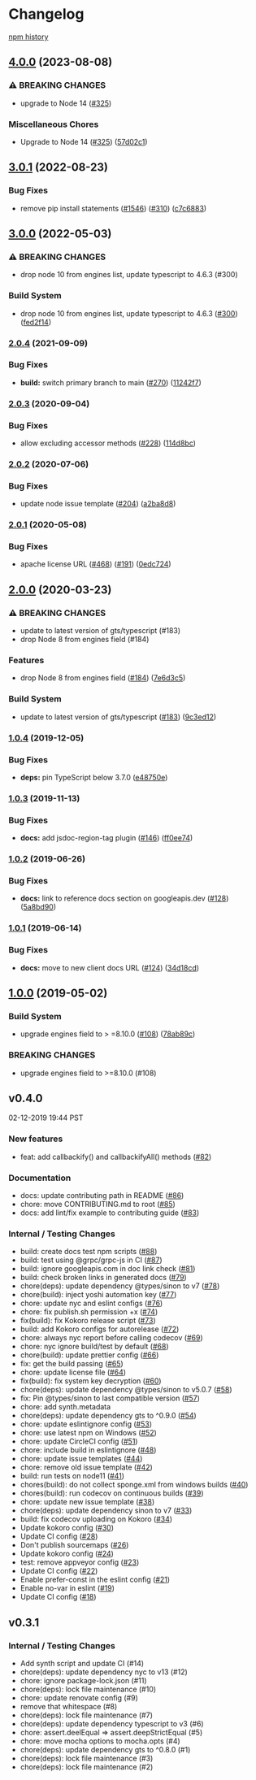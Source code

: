 # Changelog

[npm history][1]

[1]: https://www.npmjs.com/package/nodejs-promisify?activeTab=versions

## [4.0.0](https://github.com/googleapis/nodejs-promisify/compare/v3.0.1...v4.0.0) (2023-08-08)

### ⚠ BREAKING CHANGES

* upgrade to Node 14 ([#325](https://github.com/googleapis/nodejs-promisify/issues/325))

### Miscellaneous Chores

* Upgrade to Node
  14 ([#325](https://github.com/googleapis/nodejs-promisify/issues/325)) ([57d02c1](https://github.com/googleapis/nodejs-promisify/commit/57d02c1c23c65d63131bb99c07919ff80e5604cd))

## [3.0.1](https://github.com/googleapis/nodejs-promisify/compare/v3.0.0...v3.0.1) (2022-08-23)

### Bug Fixes

* remove pip install
  statements ([#1546](https://github.com/googleapis/nodejs-promisify/issues/1546)) ([#310](https://github.com/googleapis/nodejs-promisify/issues/310)) ([c7c6883](https://github.com/googleapis/nodejs-promisify/commit/c7c688389de72ddc0181b19bceee2d95eacd3d96))

## [3.0.0](https://github.com/googleapis/nodejs-promisify/compare/v2.0.4...v3.0.0) (2022-05-03)

### ⚠ BREAKING CHANGES

* drop node 10 from engines list, update typescript to 4.6.3 (#300)

### Build System

* drop node 10 from engines list, update typescript to
  4.6.3 ([#300](https://github.com/googleapis/nodejs-promisify/issues/300)) ([fed2f14](https://github.com/googleapis/nodejs-promisify/commit/fed2f145a5256c939eb66b85a5c7c48332b8841d))

### [2.0.4](https://www.github.com/googleapis/nodejs-promisify/compare/v2.0.3...v2.0.4) (2021-09-09)

### Bug Fixes

* **build:** switch primary branch to
  main ([#270](https://www.github.com/googleapis/nodejs-promisify/issues/270)) ([11242f7](https://www.github.com/googleapis/nodejs-promisify/commit/11242f7f76e170dae7a429f8d4064bf33be9bb3f))

### [2.0.3](https://www.github.com/googleapis/nodejs-promisify/compare/v2.0.2...v2.0.3) (2020-09-04)

### Bug Fixes

* allow excluding accessor
  methods ([#228](https://www.github.com/googleapis/nodejs-promisify/issues/228)) ([114d8bc](https://www.github.com/googleapis/nodejs-promisify/commit/114d8bcef7093bdfda195a15e0c2f376195fd3fc))

### [2.0.2](https://www.github.com/googleapis/nodejs-promisify/compare/v2.0.1...v2.0.2) (2020-07-06)

### Bug Fixes

* update node issue
  template ([#204](https://www.github.com/googleapis/nodejs-promisify/issues/204)) ([a2ba8d8](https://www.github.com/googleapis/nodejs-promisify/commit/a2ba8d8e45ef03d093d987292a467696745fc9fd))

### [2.0.1](https://www.github.com/googleapis/nodejs-promisify/compare/v2.0.0...v2.0.1) (2020-05-08)

### Bug Fixes

* apache license
  URL ([#468](https://www.github.com/googleapis/nodejs-promisify/issues/468)) ([#191](https://www.github.com/googleapis/nodejs-promisify/issues/191)) ([0edc724](https://www.github.com/googleapis/nodejs-promisify/commit/0edc7246c53d25d9dd220b813561bcee97250783))

## [2.0.0](https://www.github.com/googleapis/nodejs-promisify/compare/v1.0.4...v2.0.0) (2020-03-23)

### ⚠ BREAKING CHANGES

* update to latest version of gts/typescript (#183)
* drop Node 8 from engines field (#184)

### Features

* drop Node 8 from engines
  field ([#184](https://www.github.com/googleapis/nodejs-promisify/issues/184)) ([7e6d3c5](https://www.github.com/googleapis/nodejs-promisify/commit/7e6d3c54066d89530ed25c7f9722efd252f43fb8))

### Build System

* update to latest version of
  gts/typescript ([#183](https://www.github.com/googleapis/nodejs-promisify/issues/183)) ([9c3ed12](https://www.github.com/googleapis/nodejs-promisify/commit/9c3ed12c12f4bb1e17af7440c6371c4cefddcd59))

### [1.0.4](https://www.github.com/googleapis/nodejs-promisify/compare/v1.0.3...v1.0.4) (2019-12-05)

### Bug Fixes

* **deps:** pin TypeScript below
  3.7.0 ([e48750e](https://www.github.com/googleapis/nodejs-promisify/commit/e48750ef96aa20eb3a2b73fe2f062d04430468a7))

### [1.0.3](https://www.github.com/googleapis/nodejs-promisify/compare/v1.0.2...v1.0.3) (2019-11-13)

### Bug Fixes

* **docs:** add jsdoc-region-tag
  plugin ([#146](https://www.github.com/googleapis/nodejs-promisify/issues/146)) ([ff0ee74](https://www.github.com/googleapis/nodejs-promisify/commit/ff0ee7408f50e8f7147b8ccf7e10337aa5920076))

### [1.0.2](https://www.github.com/googleapis/nodejs-promisify/compare/v1.0.1...v1.0.2) (2019-06-26)

### Bug Fixes

* **docs:** link to reference docs section on
  googleapis.dev ([#128](https://www.github.com/googleapis/nodejs-promisify/issues/128)) ([5a8bd90](https://www.github.com/googleapis/nodejs-promisify/commit/5a8bd90))

### [1.0.1](https://www.github.com/googleapis/nodejs-promisify/compare/v1.0.0...v1.0.1) (2019-06-14)

### Bug Fixes

* **docs:** move to new client docs
  URL ([#124](https://www.github.com/googleapis/nodejs-promisify/issues/124)) ([34d18cd](https://www.github.com/googleapis/nodejs-promisify/commit/34d18cd))

## [1.0.0](https://www.github.com/googleapis/nodejs-promisify/compare/v0.4.0...v1.0.0) (2019-05-02)

### Build System

* upgrade engines field to >
  =8.10.0 ([#108](https://www.github.com/googleapis/nodejs-promisify/issues/108)) ([78ab89c](https://www.github.com/googleapis/nodejs-promisify/commit/78ab89c))

### BREAKING CHANGES

* upgrade engines field to >=8.10.0 (#108)

## v0.4.0

02-12-2019 19:44 PST

### New features

- feat: add callbackify() and callbackifyAll()
  methods ([#82](https://github.com/googleapis/nodejs-promisify/pull/82))

### Documentation

- docs: update contributing path in
  README ([#86](https://github.com/googleapis/nodejs-promisify/pull/86))
- chore: move CONTRIBUTING.md to
  root ([#85](https://github.com/googleapis/nodejs-promisify/pull/85))
- docs: add lint/fix example to contributing
  guide ([#83](https://github.com/googleapis/nodejs-promisify/pull/83))

### Internal / Testing Changes

- build: create docs test npm
  scripts ([#88](https://github.com/googleapis/nodejs-promisify/pull/88))
- build: test using @grpc/grpc-js in
  CI ([#87](https://github.com/googleapis/nodejs-promisify/pull/87))
- build: ignore googleapis.com in doc link
  check ([#81](https://github.com/googleapis/nodejs-promisify/pull/81))
- build: check broken links in generated
  docs ([#79](https://github.com/googleapis/nodejs-promisify/pull/79))
- chore(deps): update dependency @types/sinon to
  v7 ([#78](https://github.com/googleapis/nodejs-promisify/pull/78))
- chore(build): inject yoshi automation
  key ([#77](https://github.com/googleapis/nodejs-promisify/pull/77))
- chore: update nyc and eslint
  configs ([#76](https://github.com/googleapis/nodejs-promisify/pull/76))
- chore: fix publish.sh permission
  +x ([#74](https://github.com/googleapis/nodejs-promisify/pull/74))
- fix(build): fix Kokoro release
  script ([#73](https://github.com/googleapis/nodejs-promisify/pull/73))
- build: add Kokoro configs for
  autorelease ([#72](https://github.com/googleapis/nodejs-promisify/pull/72))
- chore: always nyc report before calling
  codecov ([#69](https://github.com/googleapis/nodejs-promisify/pull/69))
- chore: nyc ignore build/test by
  default ([#68](https://github.com/googleapis/nodejs-promisify/pull/68))
- chore(build): update prettier
  config ([#66](https://github.com/googleapis/nodejs-promisify/pull/66))
- fix: get the build passing ([#65](https://github.com/googleapis/nodejs-promisify/pull/65))
- chore: update license file ([#64](https://github.com/googleapis/nodejs-promisify/pull/64))
- fix(build): fix system key
  decryption ([#60](https://github.com/googleapis/nodejs-promisify/pull/60))
- chore(deps): update dependency @types/sinon to
  v5.0.7 ([#58](https://github.com/googleapis/nodejs-promisify/pull/58))
- fix: Pin @types/sinon to last compatible
  version ([#57](https://github.com/googleapis/nodejs-promisify/pull/57))
- chore: add synth.metadata
- chore(deps): update dependency gts to
  ^0.9.0 ([#54](https://github.com/googleapis/nodejs-promisify/pull/54))
- chore: update eslintignore config ([#53](https://github.com/googleapis/nodejs-promisify/pull/53))
- chore: use latest npm on Windows ([#52](https://github.com/googleapis/nodejs-promisify/pull/52))
- chore: update CircleCI config ([#51](https://github.com/googleapis/nodejs-promisify/pull/51))
- chore: include build in
  eslintignore ([#48](https://github.com/googleapis/nodejs-promisify/pull/48))
- chore: update issue templates ([#44](https://github.com/googleapis/nodejs-promisify/pull/44))
- chore: remove old issue template ([#42](https://github.com/googleapis/nodejs-promisify/pull/42))
- build: run tests on node11 ([#41](https://github.com/googleapis/nodejs-promisify/pull/41))
- chores(build): do not collect sponge.xml from windows
  builds ([#40](https://github.com/googleapis/nodejs-promisify/pull/40))
- chores(build): run codecov on continuous
  builds ([#39](https://github.com/googleapis/nodejs-promisify/pull/39))
- chore: update new issue template ([#38](https://github.com/googleapis/nodejs-promisify/pull/38))
- chore(deps): update dependency sinon to
  v7 ([#33](https://github.com/googleapis/nodejs-promisify/pull/33))
- build: fix codecov uploading on
  Kokoro ([#34](https://github.com/googleapis/nodejs-promisify/pull/34))
- Update kokoro config ([#30](https://github.com/googleapis/nodejs-promisify/pull/30))
- Update CI config ([#28](https://github.com/googleapis/nodejs-promisify/pull/28))
- Don't publish sourcemaps ([#26](https://github.com/googleapis/nodejs-promisify/pull/26))
- Update kokoro config ([#24](https://github.com/googleapis/nodejs-promisify/pull/24))
- test: remove appveyor config ([#23](https://github.com/googleapis/nodejs-promisify/pull/23))
- Update CI config ([#22](https://github.com/googleapis/nodejs-promisify/pull/22))
- Enable prefer-const in the eslint
  config ([#21](https://github.com/googleapis/nodejs-promisify/pull/21))
- Enable no-var in eslint ([#19](https://github.com/googleapis/nodejs-promisify/pull/19))
- Update CI config ([#18](https://github.com/googleapis/nodejs-promisify/pull/18))

## v0.3.1

### Internal / Testing Changes

- Add synth script and update CI (#14)
- chore(deps): update dependency nyc to v13 (#12)
- chore: ignore package-lock.json (#11)
- chore(deps): lock file maintenance (#10)
- chore: update renovate config (#9)
- remove that whitespace (#8)
- chore(deps): lock file maintenance (#7)
- chore(deps): update dependency typescript to v3 (#6)
- chore: assert.deelEqual => assert.deepStrictEqual (#5)
- chore: move mocha options to mocha.opts (#4)
- chore(deps): update dependency gts to ^0.8.0 (#1)
- chore(deps): lock file maintenance (#3)
- chore(deps): lock file maintenance (#2)
